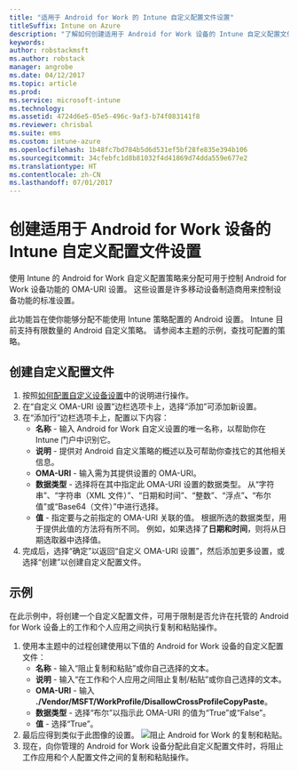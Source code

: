 ```yaml
---
title: "适用于 Android for Work 的 Intune 自定义配置文件设置"
titleSuffix: Intune on Azure
description: "了解如何创建适用于 Android for Work 设备的 Intune 自定义配置文件设置。"
keywords: 
author: robstackmsft
ms.author: robstack
manager: angrobe
ms.date: 04/12/2017
ms.topic: article
ms.prod: 
ms.service: microsoft-intune
ms.technology: 
ms.assetid: 4724d6e5-05e5-496c-9af3-b74f083141f8
ms.reviewer: chrisbal
ms.suite: ems
ms.custom: intune-azure
ms.openlocfilehash: 1b48fc7bd784b5d6d531ef5bf28fe835e394b106
ms.sourcegitcommit: 34cfebfc1d8b81032f4d41869d74dda559e677e2
ms.translationtype: HT
ms.contentlocale: zh-CN
ms.lasthandoff: 07/01/2017
---
```

# <a name="create-intune-custom-profile-settings-for-android-for-work-devices"></a>创建适用于 Android for Work 设备的 Intune 自定义配置文件设置

使用 Intune 的 Android for Work 自定义配置策略来分配可用于控制 Android for Work 设备功能的 OMA-URI 设置。 这些设置是许多移动设备制造商用来控制设备功能的标准设置。

此功能旨在使你能够分配不能使用 Intune 策略配置的 Android 设置。 Intune 目前支持有限数量的 Android 自定义策略。 请参阅本主题的示例，查找可配置的策略。

## <a name="create-a-custom-profile"></a>创建自定义配置文件

1. 按照[如何配置自定义设备设置](custom-settings-configure.md)中的说明进行操作。
2. 在“自定义 OMA-URI 设置”边栏选项卡上，选择“添加”可添加新设置。
3. 在“添加行”边栏选项卡上，配置以下内容：
    - **名称** - 输入 Android for Work 自定义设置的唯一名称，以帮助你在 Intune 门户中识别它。
    - **说明** - 提供对 Android 自定义策略的概述以及可帮助你查找它的其他相关信息。
    - **OMA-URI** - 输入需为其提供设置的 OMA-URI。
    - **数据类型** - 选择将在其中指定此 OMA-URI 设置的数据类型。 从“字符串”、“字符串（XML 文件）”、“日期和时间”、“整数”、“浮点”**、**“布尔值”或“Base64（文件）”中进行选择。
    - **值** - 指定要与之前指定的 OMA-URI 关联的值。 根据所选的数据类型，用于提供此值的方法将有所不同。 例如，如果选择了**日期和时间**，则将从日期选取器中选择值。
4. 完成后，选择“确定”以返回“自定义 OMA-URI 设置”，然后添加更多设置，或选择“创建”以创建自定义配置文件。


## <a name="example"></a>示例

在此示例中，将创建一个自定义配置文件，可用于限制是否允许在托管的 Android for Work 设备上的工作和个人应用之间执行复制和粘贴操作。

1. 使用本主题中的过程创建使用以下值的 Android for Work 设备的自定义配置文件：
    - **名称** - 输入“阻止复制和粘贴”或你自己选择的文本。
    - **说明** - 输入“在工作和个人应用之间阻止复制/粘贴”或你自己选择的文本。
    - **OMA-URI** - 输入 **./Vendor/MSFT/WorkProfile/DisallowCrossProfileCopyPaste**。
    - **数据类型** - 选择“布尔”以指示此 OMA-URI 的值为“True”或“False”。
    - **值** - 选择“True”。
2. 最后应得到类似于此图像的设置。
![阻止 Android for Work 的复制和粘贴。](./media/custom-policy-afw-copy-paste.png)
3. 现在，向你管理的 Android for Work 设备分配此自定义配置文件时，将阻止工作应用和个人配置文件之间的复制和粘贴操作。